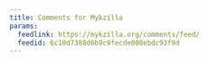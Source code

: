 ```yaml
---
title: Comments for Mykzilla
params:
  feedlink: https://mykzilla.org/comments/feed/
  feedid: 6c10d7388d6b9c9fecde008ebdc93f9d
---
```

